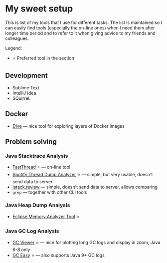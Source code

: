 
# My sweet setup

This is list of my tools that I use for different tasks. The list is maintained so I can easily find tools (especially the on-line ones) when I need them after longer time period and to refer to it when giving advice to my friends and colleagues.

Legend:

* ⭐️ Preferred tool in the section


## Development

* Sublime Text
* IntelliJ Idea
* SQuirreL

## Docker

* [Dive](https://github.com/wagoodman/dive) — nice tool for exploring layers of Docker images


## Problem solving

### Java Stacktrace Analysis

* [FastThread](https://fastthread.io) ⭐️ — on-line tool
* [Spotify Thread Dump Analyzer](https://spotify.github.io/threaddump-analyzer/) ⭐️ — simple, but very usable, doesn't send data to server
* [jstack.review](https://jstack.review/) — simple, doesn't send data to server, allows comparing
* `grep` — together with other CLI tools

### Java Heap Dump Analysis

* [Eclipse Memory Analyzer Tool](https://www.eclipse.org/mat/) ⭐️ 

### Java GC Log Analysis

* [GC Viewer](https://github.com/chewiebug/GCViewer) ⭐️ — nice for plotting long GC logs and display in zoom, Java 6-8 only
* [GC Easy](https://gceasy.io/index.jsp) ⭐️ — also supports Java 9+ GC logs
